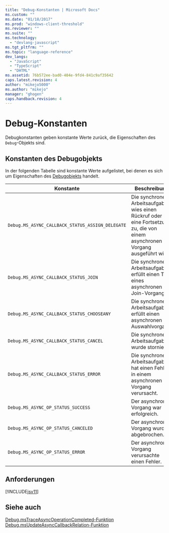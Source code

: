 ```yaml
---
title: "Debug-Konstanten | Microsoft Docs"
ms.custom: ""
ms.date: "01/18/2017"
ms.prod: "windows-client-threshold"
ms.reviewer: ""
ms.suite: ""
ms.technology: 
  - "devlang-javascript"
ms.tgt_pltfrm: ""
ms.topic: "language-reference"
dev_langs: 
  - "JavaScript"
  - "TypeScript"
  - "DHTML"
ms.assetid: 76b572ee-bad0-404e-9fd4-841c9af35642
caps.latest.revision: 4
author: "mikejo5000"
ms.author: "mikejo"
manager: "ghogen"
caps.handback.revision: 4
---
```

# Debug-Konstanten
Debugkonstanten geben konstante Werte zurück, die Eigenschaften des `Debug`\-Objekts sind.  
  
## Konstanten des Debugobjekts  
 In der folgenden Tabelle sind konstante Werte aufgelistet, bei denen es sich um Eigenschaften des [Debugobjekts](../../javascript/reference/debug-object-javascript.md) handelt.  
  
|Konstante|Beschreibung|Wert|  
|---------------|------------------|----------|  
|`Debug.MS_ASYNC_CALLBACK_STATUS_ASSIGN_DELEGATE`|Die synchrone Arbeitsaufgabe wies einen Rückruf oder eine Fortsetzung zu, die von einem asynchronen Vorgang ausgeführt wird.|0|  
|`Debug.MS_ASYNC_CALLBACK_STATUS_JOIN`|Die synchrone Arbeitsaufgabe erfüllt einen Teil eines asynchronen Join\-Vorgangs.|1|  
|`Debug.MS_ASYNC_CALLBACK_STATUS_CHOOSEANY`|Die synchrone Arbeitsaufgabe erfüllt einen asynchronen Auswahlvorgang.|2|  
|`Debug.MS_ASYNC_CALLBACK_STATUS_CANCEL`|Die synchrone Arbeitsaufgabe wurde storniert.|3|  
|`Debug.MS_ASYNC_CALLBACK_STATUS_ERROR`|Die synchrone Arbeitsaufgabe hat einen Fehler in einem asynchronen Vorgang verursacht.|4|  
|`Debug.MS_ASYNC_OP_STATUS_SUCCESS`|Der asynchrone Vorgang war erfolgreich.|1|  
|`Debug.MS_ASYNC_OP_STATUS_CANCELED`|Der asynchrone Vorgang wurde abgebrochen.|2|  
|`Debug.MS_ASYNC_OP_STATUS_ERROR`|Der asynchrone Vorgang verursachte einen Fehler.|3|  
  
## Anforderungen  
 [!INCLUDE[jsv11](../../includes/jsv11-md.md)]  
  
## Siehe auch  
 [Debug.msTraceAsyncOperationCompleted\-Funktion](../../javascript/reference/debug-mstraceasyncoperationcompleted-function.md)   
 [Debug.msUpdateAsyncCallbackRelation\-Funktion](../../javascript/reference/debug-msupdateasynccallbackrelation-function.md)